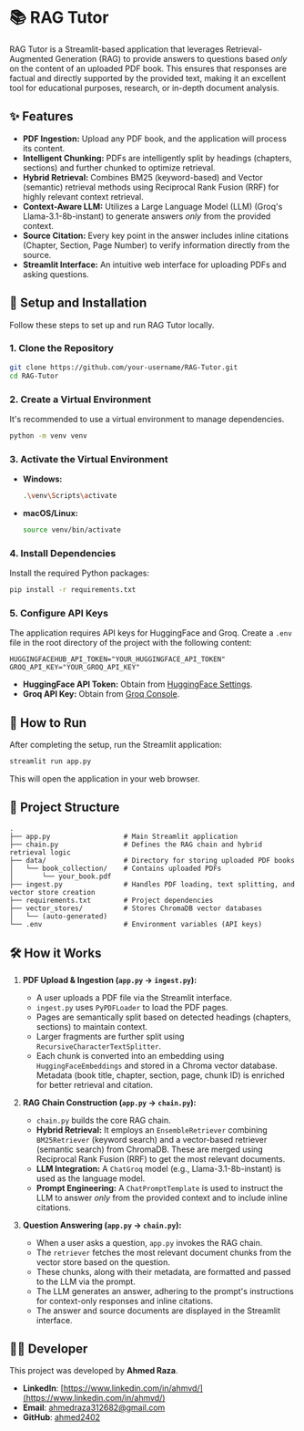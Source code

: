 # 📚 RAG Tutor

RAG Tutor is a Streamlit-based application that leverages Retrieval-Augmented Generation (RAG) to provide answers to questions based *only* on the content of an uploaded PDF book. This ensures that responses are factual and directly supported by the provided text, making it an excellent tool for educational purposes, research, or in-depth document analysis.

## ✨ Features

- **PDF Ingestion:** Upload any PDF book, and the application will process its content.
- **Intelligent Chunking:** PDFs are intelligently split by headings (chapters, sections) and further chunked to optimize retrieval.
- **Hybrid Retrieval:** Combines BM25 (keyword-based) and Vector (semantic) retrieval methods using Reciprocal Rank Fusion (RRF) for highly relevant context retrieval.
- **Context-Aware LLM:** Utilizes a Large Language Model (LLM) (Groq's Llama-3.1-8b-instant) to generate answers *only* from the provided context.
- **Source Citation:** Every key point in the answer includes inline citations (Chapter, Section, Page Number) to verify information directly from the source.
- **Streamlit Interface:** An intuitive web interface for uploading PDFs and asking questions.

## 🚀 Setup and Installation

Follow these steps to set up and run RAG Tutor locally.

### 1. Clone the Repository

```bash
git clone https://github.com/your-username/RAG-Tutor.git
cd RAG-Tutor
```

### 2. Create a Virtual Environment

It's recommended to use a virtual environment to manage dependencies.

```bash
python -m venv venv
```

### 3. Activate the Virtual Environment

- **Windows:**
  ```bash
  .\venv\Scripts\activate
  ```
- **macOS/Linux:**
  ```bash
  source venv/bin/activate
  ```

### 4. Install Dependencies

Install the required Python packages:

```bash
pip install -r requirements.txt
```

### 5. Configure API Keys

The application requires API keys for HuggingFace and Groq. Create a `.env` file in the root directory of the project with the following content:

```
HUGGINGFACEHUB_API_TOKEN="YOUR_HUGGINGFACE_API_TOKEN"
GROQ_API_KEY="YOUR_GROQ_API_KEY"
```

- **HuggingFace API Token:** Obtain from [HuggingFace Settings](https://huggingface.co/settings/tokens).
- **Groq API Key:** Obtain from [Groq Console](https://console.groq.com/keys).

## 🏃 How to Run

After completing the setup, run the Streamlit application:

```bash
streamlit run app.py
```

This will open the application in your web browser.

## 📁 Project Structure

```
.
├── app.py                  # Main Streamlit application
├── chain.py                # Defines the RAG chain and hybrid retrieval logic
├── data/                   # Directory for storing uploaded PDF books
│   └── book_collection/    # Contains uploaded PDFs
│       └── your_book.pdf
├── ingest.py               # Handles PDF loading, text splitting, and vector store creation
├── requirements.txt        # Project dependencies
├── vector_stores/          # Stores ChromaDB vector databases
│   └── (auto-generated)
└── .env                    # Environment variables (API keys)
```

## 🛠️ How it Works

1.  **PDF Upload & Ingestion (`app.py` -> `ingest.py`):**
    *   A user uploads a PDF file via the Streamlit interface.
    *   `ingest.py` uses `PyPDFLoader` to load the PDF pages.
    *   Pages are semantically split based on detected headings (chapters, sections) to maintain context.
    *   Larger fragments are further split using `RecursiveCharacterTextSplitter`.
    *   Each chunk is converted into an embedding using `HuggingFaceEmbeddings` and stored in a Chroma vector database. Metadata (book title, chapter, section, page, chunk ID) is enriched for better retrieval and citation.

2.  **RAG Chain Construction (`app.py` -> `chain.py`):**
    *   `chain.py` builds the core RAG chain.
    *   **Hybrid Retrieval:** It employs an `EnsembleRetriever` combining `BM25Retriever` (keyword search) and a vector-based retriever (semantic search) from ChromaDB. These are merged using Reciprocal Rank Fusion (RRF) to get the most relevant documents.
    *   **LLM Integration:** A `ChatGroq` model (e.g., Llama-3.1-8b-instant) is used as the language model.
    *   **Prompt Engineering:** A `ChatPromptTemplate` is used to instruct the LLM to answer *only* from the provided context and to include inline citations.

3.  **Question Answering (`app.py` -> `chain.py`):**
    *   When a user asks a question, `app.py` invokes the RAG chain.
    *   The `retriever` fetches the most relevant document chunks from the vector store based on the question.
    *   These chunks, along with their metadata, are formatted and passed to the LLM via the prompt.
    *   The LLM generates an answer, adhering to the prompt's instructions for context-only responses and inline citations.
    *   The answer and source documents are displayed in the Streamlit interface.

## 👨‍💻 Developer

This project was developed by **Ahmed Raza**.

- **LinkedIn**: [https://www.linkedin.com/in/ahmvd/](https://www.linkedin.com/in/ahmvd/)
- **Email**: [ahmedraza312682@gmail.com](mailto:ahmedraza312682@gmail.com)
- **GitHub**: [ahmed2402](https://github.com/ahmed2402)
